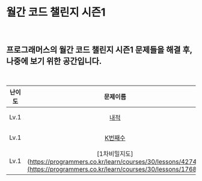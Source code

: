 # 월간 코드 챌린지 시즌1

<br>

## 프로그래머스의 월간 코드 챌린지 시즌1 문제들을 해결 후, 나중에 보기 위한 공간입니다.
<br>

|난이도|문제이름|풀이|
|:---:|:---:|:---:|
|Lv.1|[내적](https://programmers.co.kr/learn/courses/30/lessons/70128)|[풀이](https://github.com/starbc0720/TIL/blob/main/Algorithm/Programmers/%ED%92%80%EC%9D%B4/%EB%82%B4%EC%A0%81.md)|
|Lv.1|[K번째수](https://programmers.co.kr/learn/courses/30/lessons/42748)|[풀이](https://github.com/starbc0720/TIL/blob/main/Algorithm/Programmers/%ED%92%80%EC%9D%B4/K%EB%B2%88%EC%A7%B8%EC%88%98.md)|
|Lv.1|[1차비밀지도](https://programmers.co.kr/learn/courses/30/lessons/42748](https://programmers.co.kr/learn/courses/30/lessons/17681)|[풀이](https://github.com/starbc0720/TIL/blob/main/Algorithm/Programmers/%ED%92%80%EC%9D%B4/1%EC%B0%A8%20%EB%B9%84%EB%B0%80%EC%A7%80%EB%8F%84.md)|
